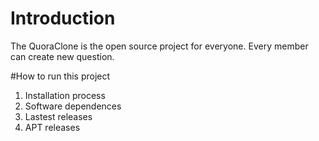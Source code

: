 # Introduction
The QuoraClone is the open source project for everyone. Every member can create new question.

#How to run this project
1. Installation process
2. Software dependences
3. Lastest releases
4. APT releases
